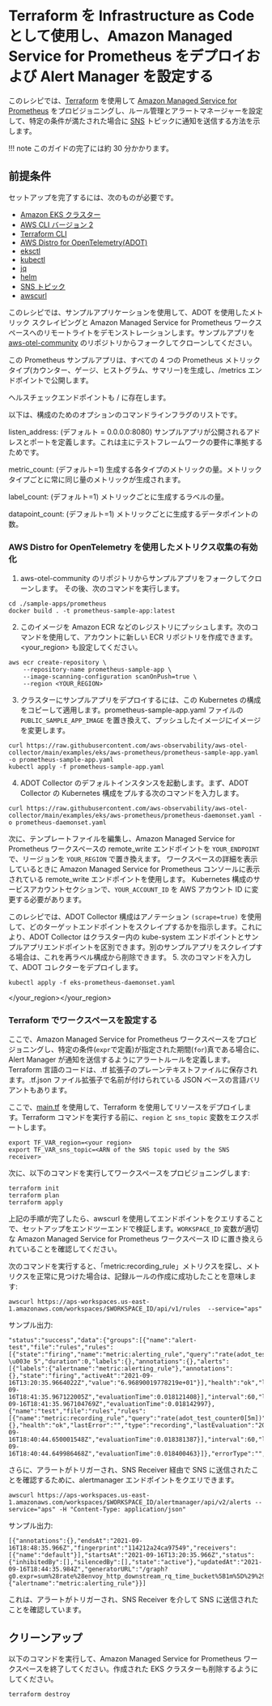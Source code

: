 # Terraform を Infrastructure as Code として使用し、Amazon Managed Service for Prometheus をデプロイおよび Alert Manager を設定する

このレシピでは、[Terraform](https://www.terraform.io/) を使用して [Amazon Managed Service for Prometheus](https://aws.amazon.com/prometheus/) をプロビジョニングし、ルール管理とアラートマネージャーを設定して、特定の条件が満たされた場合に [SNS](https://docs.aws.amazon.com/sns/) トピックに通知を送信する方法を示します。


!!! note
    このガイドの完了には約 30 分かかります。

## 前提条件

セットアップを完了するには、次のものが必要です。

* [Amazon EKS クラスター](https://docs.aws.amazon.com/ja_jp/eks/latest/userguide/create-cluster.html)
* [AWS CLI バージョン 2](https://docs.aws.amazon.com/ja_jp/cli/latest/userguide/install-cliv2.html)
* [Terraform CLI](https://www.terraform.io/downloads)
* [AWS Distro for OpenTelemetry(ADOT)](https://aws-otel.github.io/)
* [eksctl](https://eksctl.io/)
* [kubectl](https://docs.aws.amazon.com/ja_jp/eks/latest/userguide/install-kubectl.html)
* [jq](https://stedolan.github.io/jq/download/)
* [helm](https://helm.sh/)
* [SNS トピック](https://docs.aws.amazon.com/ja_jp/sns/latest/dg/sns-create-topic.html)
* [awscurl](https://github.com/okigan/awscurl)

このレシピでは、サンプルアプリケーションを使用して、ADOT を使用したメトリック スクレイピングと Amazon Managed Service for Prometheus ワークスペースへのリモートライトをデモンストレーションします。サンプルアプリを [aws-otel-community](https://github.com/aws-observability/aws-otel-community) のリポジトリからフォークしてクローンしてください。

この Prometheus サンプルアプリは、すべての 4 つの Prometheus メトリックタイプ(カウンター、ゲージ、ヒストグラム、サマリー)を生成し、/metrics エンドポイントで公開します。

ヘルスチェックエンドポイントも / に存在します。

以下は、構成のためのオプションのコマンドラインフラグのリストです。

listen_address: (デフォルト = 0.0.0.0:8080) サンプルアプリが公開されるアドレスとポートを定義します。これは主にテストフレームワークの要件に準拠するためです。

metric_count: (デフォルト=1) 生成する各タイプのメトリックの量。メトリックタイプごとに常に同じ量のメトリックが生成されます。

label_count: (デフォルト=1) メトリックごとに生成するラベルの量。


datapoint_count: (デフォルト=1) メトリックごとに生成するデータポイントの数。

### AWS Distro for OpenTelemetry を使用したメトリクス収集の有効化
1. aws-otel-community のリポジトリからサンプルアプリをフォークしてクローンします。
その後、次のコマンドを実行します。

```
cd ./sample-apps/prometheus
docker build . -t prometheus-sample-app:latest
```
2. このイメージを Amazon ECR などのレジストリにプッシュします。次のコマンドを使用して、アカウントに新しい ECR リポジトリを作成できます。<your_region> も設定してください。

```
aws ecr create-repository \
    --repository-name prometheus-sample-app \
    --image-scanning-configuration scanOnPush=true \
    --region <YOUR_REGION>
```
3. クラスターにサンプルアプリをデプロイするには、この Kubernetes の構成をコピーして適用します。prometheus-sample-app.yaml ファイルの `PUBLIC_SAMPLE_APP_IMAGE` を置き換えて、プッシュしたイメージにイメージを変更します。

```
curl https://raw.githubusercontent.com/aws-observability/aws-otel-collector/main/examples/eks/aws-prometheus/prometheus-sample-app.yaml -o prometheus-sample-app.yaml
kubectl apply -f prometheus-sample-app.yaml
```
4. ADOT Collector のデフォルトインスタンスを起動します。まず、ADOT Collector の Kubernetes 構成をプルする次のコマンドを入力します。

```
curl https://raw.githubusercontent.com/aws-observability/aws-otel-collector/main/examples/eks/aws-prometheus/prometheus-daemonset.yaml -o prometheus-daemonset.yaml
```
次に、テンプレートファイルを編集し、Amazon Managed Service for Prometheus ワークスペースの remote_write エンドポイントを `YOUR_ENDPOINT` で、リージョンを `YOUR_REGION` で置き換えます。
ワークスペースの詳細を表示しているときに Amazon Managed Service for Prometheus コンソールに表示されている remote_write エンドポイントを使用します。
Kubernetes 構成のサービスアカウントセクションで、`YOUR_ACCOUNT_ID` を AWS アカウント ID に変更する必要があります。

このレシピでは、ADOT Collector 構成はアノテーション `(scrape=true)` を使用して、どのターゲットエンドポイントをスクレイプするかを指示します。これにより、ADOT Collector はクラスター内の kube-system エンドポイントとサンプルアプリエンドポイントを区別できます。別のサンプルアプリをスクレイプする場合は、これを再ラベル構成から削除できます。
5. 次のコマンドを入力して、ADOT コレクターをデプロイします。
```
kubectl apply -f eks-prometheus-daemonset.yaml
```

</your_region></your_region>

### Terraform でワークスペースを設定する

ここで、Amazon Managed Service for Prometheus ワークスペースをプロビジョニングし、特定の条件(```expr```で定義)が指定された期間(```for```)真である場合に、Alert Manager が通知を送信するようにアラートルールを定義します。Terraform 言語のコードは、.tf 拡張子のプレーンテキストファイルに保存されます。.tf.json ファイル拡張子で名前が付けられている JSON ベースの言語バリアントもあります。

ここで、[main.tf](./amp-alertmanager-terraform/main.tf) を使用して、Terraform を使用してリソースをデプロイします。Terraform コマンドを実行する前に、`region` と `sns_topic` 変数をエクスポートします。

```
export TF_VAR_region=<your region>
export TF_VAR_sns_topic=<ARN of the SNS topic used by the SNS receiver>
```

次に、以下のコマンドを実行してワークスペースをプロビジョニングします:

```
terraform init
terraform plan
terraform apply
```

上記の手順が完了したら、awscurl を使用してエンドポイントをクエリすることで、セットアップをエンドツーエンドで検証します。`WORKSPACE_ID` 変数が適切な Amazon Managed Service for Prometheus ワークスペース ID に置き換えられていることを確認してください。

次のコマンドを実行すると、「metric:recording_rule」メトリクスを探し、メトリクスを正常に見つけた場合は、記録ルールの作成に成功したことを意味します:

```
awscurl https://aps-workspaces.us-east-1.amazonaws.com/workspaces/$WORKSPACE_ID/api/v1/rules  --service="aps"
```

サンプル出力:
```
"status":"success","data":{"groups":[{"name":"alert-test","file":"rules","rules":[{"state":"firing","name":"metric:alerting_rule","query":"rate(adot_test_counter0[5m]) \u003e 5","duration":0,"labels":{},"annotations":{},"alerts":[{"labels":{"alertname":"metric:alerting_rule"},"annotations":{},"state":"firing","activeAt":"2021-09-16T13:20:35.9664022Z","value":"6.96890019778219e+01"}],"health":"ok","lastError":"","type":"alerting","lastEvaluation":"2021-09-16T18:41:35.967122005Z","evaluationTime":0.018121408}],"interval":60,"lastEvaluation":"2021-09-16T18:41:35.967104769Z","evaluationTime":0.018142997},{"name":"test","file":"rules","rules":[{"name":"metric:recording_rule","query":"rate(adot_test_counter0[5m])","labels":{},"health":"ok","lastError":"","type":"recording","lastEvaluation":"2021-09-16T18:40:44.650001548Z","evaluationTime":0.018381387}],"interval":60,"lastEvaluation":"2021-09-16T18:40:44.649986468Z","evaluationTime":0.018400463}]},"errorType":"","error":""}
```

さらに、アラートがトリガーされ、SNS Receiver 経由で SNS に送信されたことを確認するために、alertmanager エンドポイントをクエリできます。
```
awscurl https://aps-workspaces.us-east-1.amazonaws.com/workspaces/$WORKSPACE_ID/alertmanager/api/v2/alerts --service="aps" -H "Content-Type: application/json"
```

サンプル出力:
```
[{"annotations":{},"endsAt":"2021-09-16T18:48:35.966Z","fingerprint":"114212a24ca97549","receivers":[{"name":"default"}],"startsAt":"2021-09-16T13:20:35.966Z","status":{"inhibitedBy":[],"silencedBy":[],"state":"active"},"updatedAt":"2021-09-16T18:44:35.984Z","generatorURL":"/graph?g0.expr=sum%28rate%28envoy_http_downstream_rq_time_bucket%5B1m%5D%29%29+%3E+5\u0026g0.tab=1","labels":{"alertname":"metric:alerting_rule"}}]
```
これは、アラートがトリガーされ、SNS Receiver を介して SNS に送信されたことを確認しています。

</sns></your>

## クリーンアップ

以下のコマンドを実行して、Amazon Managed Service for Prometheus ワークスペースを終了してください。作成された EKS クラスターも削除するようにしてください。

```
terraform destroy
```
